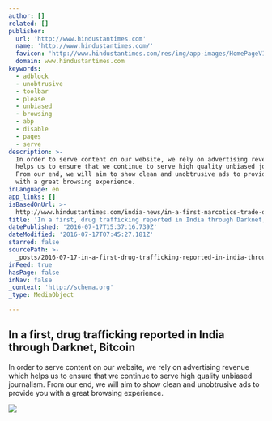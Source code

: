```yaml
---
author: []
related: []
publisher:
  url: 'http://www.hindustantimes.com'
  name: 'http://www.hindustantimes.com/'
  favicon: 'http://www.hindustantimes.com/res/img/app-images/HomePageV1/favicon.ico'
  domain: www.hindustantimes.com
keywords:
  - adblock
  - unobtrusive
  - toolbar
  - please
  - unbiased
  - browsing
  - abp
  - disable
  - pages
  - serve
description: >-
  In order to serve content on our website, we rely on advertising revenue which
  helps us to ensure that we continue to serve high quality unbiased journalism.
  From our end, we will aim to show clean and unobtrusive ads to provide you
  with a great browsing experience.
inLanguage: en
app_links: []
isBasedOnUrl: >-
  http://www.hindustantimes.com/india-news/in-a-first-narcotics-trade-detected-via-darknet-bitcoin-in-india/story-5n5MDRe9gqhPAnRMQ9oouJ.html
title: 'In a first, drug trafficking reported in India through Darknet, Bitcoin'
datePublished: '2016-07-17T15:37:16.739Z'
dateModified: '2016-07-17T07:45:27.181Z'
starred: false
sourcePath: >-
  _posts/2016-07-17-in-a-first-drug-trafficking-reported-in-india-through-darkn.md
inFeed: true
hasPage: false
inNav: false
_context: 'http://schema.org'
_type: MediaObject

---
```

<article style=""><h1>In a first, drug trafficking reported in India through Darknet, Bitcoin</h1><p>In order to serve content on our website, we rely on advertising revenue which helps us to ensure that we continue to serve high quality unbiased journalism. From our end, we will aim to show clean and unobtrusive ads to provide you with a great browsing experience.</p><img src="http://www.hindustantimes.com/res/img/app-images/safari_adblock.jpg" /></article>
